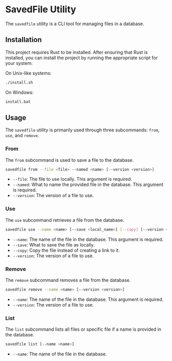 # SavedFile Utility

The `savedfile` utility is a CLI tool for managing files in a database.

## Installation

This project requires Rust to be installed. After ensuring that Rust is installed, you can install the project by running the appropriate script for your system:

On Unix-like systems:
```bash
./install.sh
```

On Windows:
```cmd
install.bat
```

## Usage

The `savedfile` utility is primarily used through three subcommands: `from`, `use`, and `remove`.

### From

The `from` subcommand is used to save a file to the database.

```bash
savedfile from --file <file> --named <name> [--version <version>]
```

- `--file`: The file to use locally. This argument is required.
- `--named`: What to name the provided file in the database. This argument is required.
- `--version`: The version of a file to use.

### Use

The `use` subcommand retrieves a file from the database.

```bash
savedfile use --name <name> [--save <local_name>] [--copy] [--version <version>]
```

- `--name`: The name of the file in the database. This argument is required.
- `--save`: What to save the file as locally.
- `--copy`: Copy the file instead of creating a link to it.
- `--version`: The version of a file to use.

### Remove

The `remove` subcommand removes a file from the database.

```bash
savedfile remove --name <name> [--version <version>]
```

- `--name`: The name of the file in the database. This argument is required.
- `--version`: The version of a file to use.

### List

The `list` subcommand lists all files or specific file if a name is provided in the database.

```bash
savedfile list [--name <name>]
```

- `--name`: The name of the file in the database.
